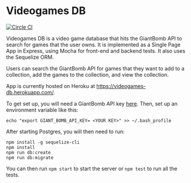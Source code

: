 # Videogames DB
[![Circle CI](https://circleci.com/gh/sgottfried/videogames_db/tree/master.svg?style=svg)](https://circleci.com/gh/sgottfried/videogames_db/tree/master)

Videogames DB is a video game database that hits the GiantBomb API to search for games that the user owns.
It is implemented as a Single Page App in Express, using Mocha for front-end and backend tests.  It also uses the Sequelize ORM.

Users can search the GiantBomb API for games that they want to add to a collection, add the games to the collection, and view the collection.

App is currently hosted on Heroku at https://videogames-db.herokuapp.com/.

To get set up, you will need a GiantBomb API key [here](http://www.giantbomb.com/api/).
Then, set up an environment variable like this:

```
echo "export GIANT_BOMB_API_KEY= <YOUR KEY>" >> ~/.bash_profile
```

After starting Postgres, you will then need to run:

```
npm install -g sequelize-cli
npm install
npm run db:create
npm run db:migrate
```

You can then run `npm start` to start the server or `npm test` to run all the tests.
